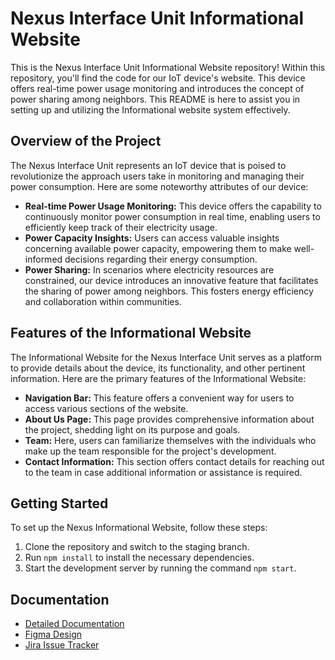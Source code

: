 # Nexus Interface Unit Informational Website
This is the Nexus Interface Unit Informational Website repository! Within this repository, you'll find the code for our IoT device's website. This device offers real-time power usage monitoring and introduces the concept of power sharing among neighbors. This README is here to assist you in setting up and utilizing the Informational website system effectively.

## Overview of the Project
The Nexus Interface Unit represents an IoT device that is poised to revolutionize the approach users take in monitoring and managing their power consumption. Here are some noteworthy attributes of our device:
- **Real-time Power Usage Monitoring:** This device offers the capability to continuously monitor power consumption in real time, enabling users to efficiently keep track of their electricity usage.
- **Power Capacity Insights:** Users can access valuable insights concerning available power capacity, empowering them to make well-informed decisions regarding their energy consumption.
- **Power Sharing:** In scenarios where electricity resources are constrained, our device introduces an innovative feature that facilitates the sharing of power among neighbors. This fosters energy efficiency and collaboration within communities.

## Features of the Informational Website
The Informational Website for the Nexus Interface Unit serves as a platform to provide details about the device, its functionality, and other pertinent information. Here are the primary features of the Informational Website:
- **Navigation Bar:** This feature offers a convenient way for users to access various sections of the website.
- **About Us Page:** This page provides comprehensive information about the project, shedding light on its purpose and goals.
- **Team:** Here, users can familiarize themselves with the individuals who make up the team responsible for the project's development.
- **Contact Information:** This section offers contact details for reaching out to the team in case additional information or assistance is required.

## Getting Started
To set up the Nexus Informational Website, follow these steps:
1. Clone the repository and switch to the staging branch.
2. Run `npm install` to install the necessary dependencies.
3. Start the development server by running the command `npm start`.

## Documentation
- [Detailed Documentation](https://drive.google.com/file/d/1baq2Bxgw67dT0njZ_iL9HIM8B-rBGxKu/view?usp=drive_link)
- [Figma Design](https://www.figma.com/file/EVC03fk5bbkUjV0YPdAPAz/informational-website?type=design&node-id=0-1&mode=design&t=x9ttrmuceem410G9-0)
- [Jira Issue Tracker](https://njoroge54wambui.atlassian.net/browse/LOCTTPV-14)
